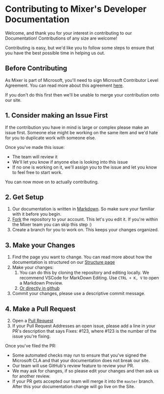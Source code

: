 # Contributing to Mixer's Developer Documentation

Welcome, and thank you for your interest in contributing to our Documentation! Contributions of any size are welcome!

Contributing is easy, but we'd like you to follow some steps to ensure that you have the best possible time in helping us out.

## Before Contributing

As Mixer is part of Microsoft, you'll need to sign Microsoft Contributor Level Agreement. You can read more about this agreement [here](https://cla.opensource.microsoft.com/).

If you don't do this first then we'll be unable to merge your contribution onto our site.

## 1. Consider making an Issue First

If the contribution you have in mind is large or complex please make an issue first. Someone else might be working on the same item and we'd hate for you to duplicate work with someone else.

Once you've made this issue:
* The team will review it
* We'll let you know if anyone else is looking into this issue
* If no one is working on it, we'll assign you to the issue and let you know to feel free to start work.

You can now move on to actually contributing.

## 2. Get Setup

1. Our documentation is written in [Markdown](https://daringfireball.net/projects/markdown/). So make sure your familiar with it before you begin.
2. [Fork](https://guides.github.com/activities/forking) the repository to your account. This let's you edit it. If you're within the Mixer team you can skip this step :)
3. Create a branch for you to work on. This keeps your changes organized.

## 3. Make your Changes

1. Find the page you want to change. You can read more about how the documentation is structured on our [Structure page](STRUCTURE.md)
1. Make your changes:
    1. You can do this by cloning the repository and editing locally. We recommend VSCode for MarkDown Editing. Use `CTRL + K, V` to open a Markdown Preview.
    1. [Or directly in github](https://help.github.com/articles/editing-files-in-your-repository/)
1. Commit your changes, please use a descriptive commit message.

## 4. Make a Pull Request

2. Open a [Pull Request](https://github.com/mixer/developer-docs/compare)
3. If your Pull Request Addresses an open issue, please add a line in your PR's description that says Fixes: #123, where #123 is the number of the issue you're fixing.

Once you've filed the PR:
* Some automated checks may run to ensure that you've signed the Microsoft CLA and that your documentation does not break our site.
* Our team will use GitHub's review feature to review your PR.
* We may ask for changes, if so please edit your changes and then ask us for another review.
* If your PR gets accepted our team will merge it into the `master` branch. After this your documentation change will go live on the Site.
